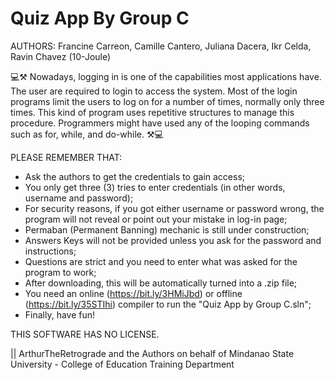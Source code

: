 # Quiz App By Group C
AUTHORS: Francine Carreon, Camille Cantero, Juliana Dacera, Ikr Celda, Ravin Chavez (10-Joule)

💻⚒ Nowadays, logging in is one of the capabilities most applications have. The user are required to login to access the system. Most of the login programs limit the users to log on for a number of times, normally only three times. This kind of program uses repetitive structures to manage this procedure. Programmers might have used any of the looping commands such as for, while, and do-while. ⚒💻

PLEASE REMEMBER THAT:
- Ask the authors to get the credentials to gain access;
- You only get three (3) tries to enter credentials (in other words, username and password);
- For security reasons, if you got either username or password wrong, the program will not reveal or point out your mistake in log-in page;
- Permaban (Permanent Banning) mechanic is still under construction;
- Answers Keys will not be provided unless you ask for the password and instructions;
- Questions are strict and you need to enter what was asked for the program to work;
- After downloading, this will be automatically turned into a .zip file;
- You need an online (https://bit.ly/3HMiJbd) or offline (https://bit.ly/35STIhi) compiler to run the "Quiz App by Group C.sln";
- Finally, have fun!

THIS SOFTWARE HAS NO LICENSE.

|| ArthurTheRetrograde and the Authors on behalf of Mindanao State University - College of Education Training Department
